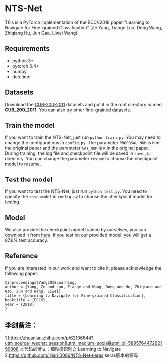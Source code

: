 # NTS-Net

This is a PyTorch implementation of the ECCV2018 paper "Learning to Navigate for Fine-grained Classification" (Ze Yang, Tiange Luo, Dong Wang, Zhiqiang Hu, Jun Gao, Liwei Wang).

## Requirements
- python 3+
- pytorch 0.4+
- numpy
- datetime

## Datasets
Download the [CUB-200-2011](http://www.vision.caltech.edu/visipedia-data/CUB-200-2011/CUB_200_2011.tgz) datasets and put it in the root directory named **CUB_200_2011**, You can also try other fine-grained datasets.

## Train the model
If you want to train the NTS-Net, just run ``python train.py``. You may need to change the configurations in ``config.py``. The parameter ``PROPOSAL_NUM`` is ``M`` in the original paper and the parameter ``CAT_NUM`` is ``K`` in the original paper. During training, the log file and checkpoint file will be saved in ``save_dir`` directory. You can change the parameter ``resume`` to choose the checkpoint model to resume.

## Test the model
If you want to test the NTS-Net, just run ``python test.py``. You need to specify the ``test_model`` in ``config.py`` to choose the checkpoint model for testing.

## Model
We also provide the checkpoint model trained by ourselves, you can download it from [here](https://drive.google.com/file/d/1F-eKqPRjlya5GH2HwTlLKNSPEUaxCu9H/view?usp=sharing). If you test on our provided model, you will get a 87.6% test accuracy.

## Reference
If you are interested in our work and want to cite it, please acknowledge the following paper:

```
@inproceedings{Yang2018Learning,
author = {Yang, Ze and Luo, Tiange and Wang, Dong and Hu, Zhiqiang and Gao, Jun and Wang, Liwei},
title = {Learning to Navigate for Fine-grained Classification},
booktitle = {ECCV},
year = {2018}
}
```
## 李剑备注：
1.https://zhuanlan.zhihu.com/p/62106844?utm_source=wechat_session&utm_medium=social&utm_oi=589576447262199808 本代码的博文：细粒度识别之 Learning to Navigate
2.https://github.com/lijian10086/NTS-Net-keras keras版本的源码
